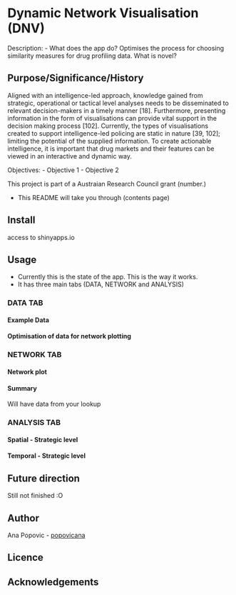 
# Dynamic Network Visualisation (DNV)

Description: - What does the app do? Optimises the process for choosing
similarity measures for drug profiling data. What is novel?

## Purpose/Significance/History

Aligned with an intelligence-led approach, knowledge gained from
strategic, operational or tactical level analyses needs to be
disseminated to relevant decision-makers in a timely manner \[18\].
Furthermore, presenting information in the form of visualisations can
provide vital support in the decision making process \[102\]. Currently,
the types of visualisations created to support intelligence-led policing
are static in nature \[39, 102\]; limiting the potential of the supplied
information. To create actionable intelligence, it is important that
drug markets and their features can be viewed in an interactive and
dynamic way.

Objectives: - Objective 1 - Objective 2

This project is part of a Austraian Research Council grant (number.)

  - This README will take you through (contents page)

## Install

access to shinyapps.io

## Usage

  - Currently this is the state of the app. This is the way it works.
  - It has three main tabs (DATA, NETWORK and ANALYSIS)

### DATA TAB

#### Example Data

#### Optimisation of data for network plotting

### NETWORK TAB

#### Network plot

#### Summary

Will have data from your lookup

### ANALYSIS TAB

#### Spatial - Strategic level

#### Temporal - Strategic level

## Future direction

Still not finished :O

## Author

Ana Popovic - [popovicana](https://github.com/PopovicAna)

## Licence

## Acknowledgements
